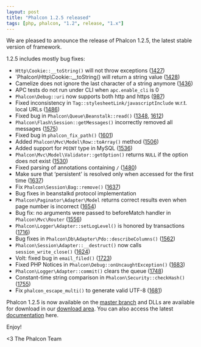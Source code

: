 ```yaml
---
layout: post
title: "Phalcon 1.2.5 released"
tags: [php, phalcon, "1.2", release, "1.x"]
---
```


We are pleased to announce the release of Phalcon 1.2.5, the latest stable version of framework.

1.2.5 includes mostly bug fixes:

<!--more-->
- `Http\Cookie::__toString()` will not throw exceptions ([1427](https://github.com/phalcon/cphalcon/issues/1427))
- `Phalcon\Http\Cookie::__toString() will return a string value ([1428](https://github.com/phalcon/cphalcon/issues/1428))
- Camelize does not ignore the last character of a string anymore ([1436](https://github.com/phalcon/cphalcon/issues/1436))
- APC tests do not run under CLI when `apc.enable_cli` is 0 
- `Phalcon\Debug::uri` now supports both http and https ([987](https://github.com/phalcon/cphalcon/issues/987))
- Fixed inconsistency in `Tag::stylesheetLink/javascriptInclude` w.r.t. local URLs ([1486](https://github.com/phalcon/cphalcon/issues/1486))
- Fixed bug in `Phalcon\Queue\Beanstalk::read()` ([1348](https://github.com/phalcon/cphalcon/issues/1348), [1612](https://github.com/phalcon/cphalcon/issues/1612))
- `Phalcon\Flash\Session::getMessages()` incorrectly removed all messages ([1575](https://github.com/phalcon/cphalcon/issues/1575))
- Fixed bug in `phalcon_fix_path()` ([1601](https://github.com/phalcon/cphalcon/issues/1601))
- Added `Phalcon\Mvc\Model\Row::toArray()` method ([1506](https://github.com/phalcon/cphalcon/issues/1506))
- Added support for `POINT` type in MySQL ([1536](https://github.com/phalcon/cphalcon/issues/1536))
- `Phalcon\Mvc\Model\Validator::getOption()` returns `NULL` if the option does not exist ([1530](https://github.com/phalcon/cphalcon/issues/1530))
- Fixed parsing of annotations containing `/` ([1480](https://github.com/phalcon/cphalcon/issues/1480))
- Make sure that ‘persistent' is resolved only when accessed for the first time ([1637](https://github.com/phalcon/cphalcon/issues/1637))
- Fix `Phalcon\Session\Bag::remove()` ([1637](https://github.com/phalcon/cphalcon/issues/1637))
- Bug fixes in beanstalkd protocol implementation
- `Phalcon\Paginator\Adapter\Model` returns correct results even when page number is incorrect ([1654](https://github.com/phalcon/cphalcon/issues/1654))
- Bug fix: no arguments were passed to beforeMatch handler in `Phalcon\Mvc\Router` ([1556](https://github.com/phalcon/cphalcon/issues/1556))
- `Phalcon\Logger\Adapter::setLogLevel()` is honored by transactions ([1716](https://github.com/phalcon/cphalcon/issues/1716))
- Bug fixes in `Phalcon\Db\Adapter\Pdo::describeColumns()` ([1562](https://github.com/phalcon/cphalcon/issues/1562))
- `Phalcon\Session\Adapter::__destruct()` now calls `session_write_close()` ([1624](https://github.com/phalcon/cphalcon/issues/1624))
- Volt: fixed bug in `email_filed()` ([1723](https://github.com/phalcon/cphalcon/issues/1723))
- Fixed PHP Notices in `Phalcon\Debug::onUncaughtException()` ([1683](https://github.com/phalcon/cphalcon/issues/1683))
- `Phalcon\Logger\Adapter::commit()` clears the queue ([1748](https://github.com/phalcon/cphalcon/issues/1748))
- Constant-time string comparison in `Phalcon\Security::checkHash()` ([1755](https://github.com/phalcon/cphalcon/issues/1755))
- Fix `phalcon_escape_multi()` to generate valid UTF-8 ([1681](https://github.com/phalcon/cphalcon/issues/1681))

Phalcon 1.2.5 is now available on the 
[master branch](https://github.com/phalcon/cphalcon) and DLLs are available for download in our [download area](https://phalconphp.com/download). You can also access the latest [documentation](https://docs.phalconphp.com) here.

Enjoy!


<3 The Phalcon Team
